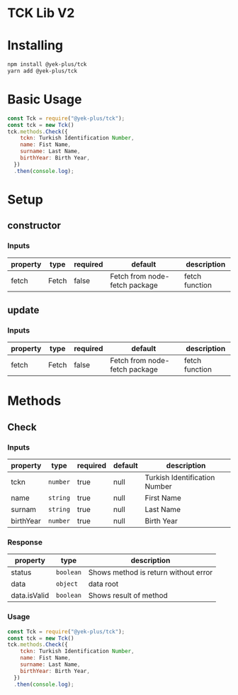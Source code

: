 # TCK Lib V2

# Installing

```bash
npm install @yek-plus/tck
yarn add @yek-plus/tck
```

# Basic Usage

```js
const Tck = require("@yek-plus/tck");
const tck = new Tck()
tck.methods.Check({
    tckn: Turkish Identification Number,
    name: Fist Name,
    surname: Last Name,
    birthYear: Birth Year,
  })
  .then(console.log);
```

# Setup

## constructor

### Inputs

| property | type  | required | default                       | description    |
| -------- | ----- | -------- | ----------------------------- | -------------- |
| fetch    | Fetch | false    | Fetch from node-fetch package | fetch function |

## update

### Inputs

| property | type  | required | default                       | description    |
| -------- | ----- | -------- | ----------------------------- | -------------- |
| fetch    | Fetch | false    | Fetch from node-fetch package | fetch function |

# Methods

## Check

### Inputs

| property  | type     | required | default | description                   |
| --------- | -------- | -------- | ------- | ----------------------------- |
| tckn      | `number` | true     | null    | Turkish Identification Number |
| name      | `string` | true     | null    | First Name                    |
| surnam    | `string` | true     | null    | Last Name                     |
| birthYear | `number` | true     | null    | Birth Year                    |

### Response

| property     | type      | description                          |
| ------------ | --------- | ------------------------------------ |
| status       | `boolean` | Shows method is return without error |
| data         | `object`  | data root                            |
| data.isValid | `boolean` | Shows result of method               |

### Usage

```js
const Tck = require("@yek-plus/tck");
const tck = new Tck()
tck.methods.Check({
    tckn: Turkish Identification Number,
    name: Fist Name,
    surname: Last Name,
    birthYear: Birth Year,
  })
  .then(console.log);
```
